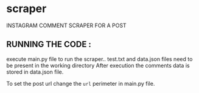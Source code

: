 # scraper
INSTAGRAM COMMENT SCRAPER FOR A POST

## RUNNING THE CODE : 
execute main.py file to run the scraper..
test.txt and data.json files need to be present in the working directory
After execution the comments data is stored in data.json file.

To set the post url change the `url` perimeter in main.py file.
